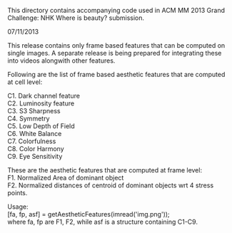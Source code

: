 This directory contains accompanying code used in ACM MM 2013 Grand Challenge:
NHK Where is beauty? submission.

07/11/2013

This release contains only frame based features that can be computed on single 
images. A separate release is being prepared for integrating these into videos
alongwith other features.

Following are the list of frame based  aesthetic features that are computed at 
cell level:

C1. Dark channel feature\
C2. Luminosity feature\
C3. S3 Sharpness\
C4. Symmetry\
C5. Low Depth of Field\
C6. White Balance\
C7. Colorfulness\
C8. Color Harmony\
C9. Eye Sensitivity

These are the aesthetic features that are computed at frame level:\
F1. Normalized Area of dominant object\
F2. Normalized distances of centroid of dominant objects wrt 4 stress points.

Usage:\
[fa, fp, asf] = getAestheticFeatures(imread('img.png'));\
where fa, fp are F1, F2, while asf is a structure containing C1-C9.
